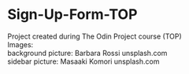 # Sign-Up-Form-TOP  
Project created during The Odin Project course (TOP)  
Images:  
background picture: Barbara Rossi unsplash.com  
sidebar picture: Masaaki Komori unsplash.com
